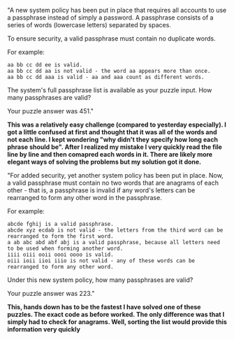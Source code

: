 "A new system policy has been put in place that requires all accounts to use a passphrase instead of simply a password. A passphrase consists of a series of words (lowercase letters) separated by spaces.

To ensure security, a valid passphrase must contain no duplicate words.

For example:

    aa bb cc dd ee is valid.
    aa bb cc dd aa is not valid - the word aa appears more than once.
    aa bb cc dd aaa is valid - aa and aaa count as different words.

The system's full passphrase list is available as your puzzle input. How many passphrases are valid?

Your puzzle answer was 451."

<b>This was a relatively easy challenge (compared to yesterday especially). I got a little confused at first and thought that it was all of the words and not each line. I kept wondering "why didn't they specify how long each phrase should be". After I realized my mistake I very quickly read the file line by line and then comapred each words in it. There are likely more elegant ways of solving the problems but my solution got it done.</b>

"For added security, yet another system policy has been put in place. Now, a valid passphrase must contain no two words that are anagrams of each other - that is, a passphrase is invalid if any word's letters can be rearranged to form any other word in the passphrase.

For example:

    abcde fghij is a valid passphrase.
    abcde xyz ecdab is not valid - the letters from the third word can be rearranged to form the first word.
    a ab abc abd abf abj is a valid passphrase, because all letters need to be used when forming another word.
    iiii oiii ooii oooi oooo is valid.
    oiii ioii iioi iiio is not valid - any of these words can be rearranged to form any other word.

Under this new system policy, how many passphrases are valid?

Your puzzle answer was 223."

<b>This, hands down has to be the fastest I have solved one of these puzzles. The exact code as before worked. The only difference was that I simply had to check for anagrams. Well, sorting the list would provide this information very quickly</b>

